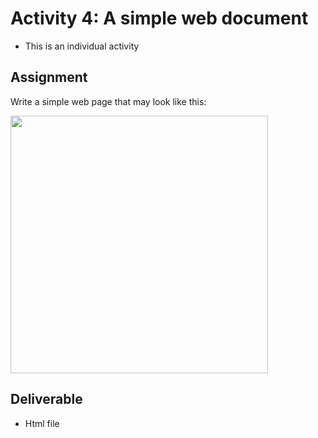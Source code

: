 # Activity 4: A simple web document

- This is an individual activity

## Assignment

Write a simple web page that may look like this:

<img width="412" src="https://user-images.githubusercontent.com/7943442/82090160-a8e6c180-96ba-11ea-936a-d3f5f3091d99.png">

## Deliverable

- Html file
